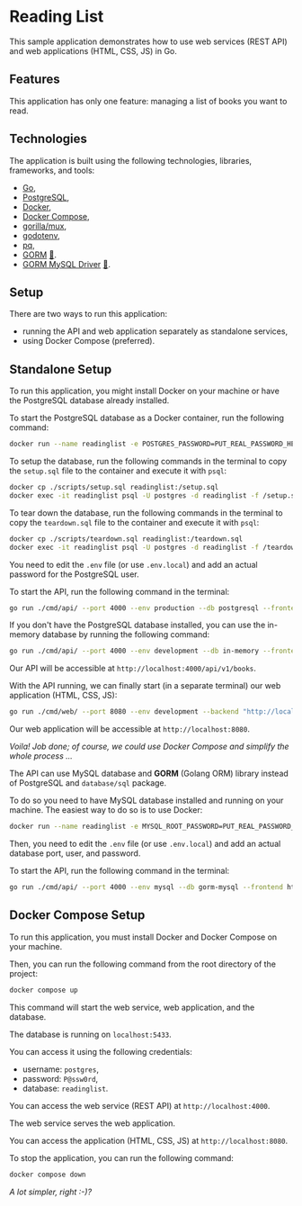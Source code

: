 # Reading List

This sample application demonstrates how to use web services (REST API) and web applications (HTML, CSS, JS) in Go.

## Features

This application has only one feature: managing a list of books you want to read.

## Technologies

The application is built using the following technologies, libraries, frameworks, and tools:

- [Go](https://golang.org/),
- [PostgreSQL](https://www.postgresql.org/),
- [Docker](https://www.docker.com/),
- [Docker Compose](https://docs.docker.com/compose/),
- [gorilla/mux](https://github.com/gorilla/mux),
- [godotenv](https://github.com/joho/godotenv),
- [pq](github.com/lib/pq),
- [GORM](https://gorm.io/) [:file_folder:](gorm.io/gorm).
- [GORM MySQL Driver](https://gorm.io/docs/connecting_to_the_database.html#MySQL) [:file_folder:](gorm.io/driver/mysql).

## Setup

There are two ways to run this application:

- running the API and web application separately as standalone services,
- using Docker Compose (preferred).

## Standalone Setup

To run this application, you might install Docker on your machine or have the PostgreSQL database already installed.

To start the PostgreSQL database as a Docker container, run the following command:

```bash
docker run --name readinglist -e POSTGRES_PASSWORD=PUT_REAL_PASSWORD_HERE -e POSTGRES_DB=readinglist -p 5433:5432 -d postgres
```

To setup the database, run the following commands in the terminal to copy the `setup.sql` file to the container and execute it with `psql`:

```bash
docker cp ./scripts/setup.sql readinglist:/setup.sql
docker exec -it readinglist psql -U postgres -d readinglist -f /setup.sql
```

To tear down the database, run the following commands in the terminal to copy the `teardown.sql` file to the container and execute it with `psql`:

```bash
docker cp ./scripts/teardown.sql readinglist:/teardown.sql
docker exec -it readinglist psql -U postgres -d readinglist -f /teardown.sql
```

You need to edit the `.env` file (or use `.env.local`) and add an actual password for the PostgreSQL user.

To start the API, run the following command in the terminal:

```bash
go run ./cmd/api/ --port 4000 --env production --db postgresql --frontend http://localhost:8080
```

If you don't have the PostgreSQL database installed, you can use the in-memory database by running the following command:

```bash
go run ./cmd/api/ --port 4000 --env development --db in-memory --frontend http://localhost:8080
```

Our API will be accessible at `http://localhost:4000/api/v1/books`.

With the API running, we can finally start (in a separate terminal) our web application (HTML, CSS, JS):

```bash
go run ./cmd/web/ --port 8080 --env development --backend "http://localhost:4000/api/v1"
```

Our web application will be accessible at `http://localhost:8080`.

_Voila! Job done; of course, we could use Docker Compose and simplify the whole process ..._

The API can use MySQL database and **GORM** (Golang ORM) library instead of PostgreSQL and `database/sql` package.

To do so you need to have MySQL database installed and running on your machine. The easiest way to do so is to use Docker:

```bash
docker run --name readinglist -e MYSQL_ROOT_PASSWORD=PUT_REAL_PASSWORD_HERE -e MYSQL_DATABASE=readinglist -p 3307:3306 -d mysql
```

Then, you need to edit the `.env` file (or use `.env.local`) and add an actual database port, user, and password.

To start the API, run the following command in the terminal:

```bash
go run ./cmd/api/ --port 4000 --env mysql --db gorm-mysql --frontend http://localhost:8080
```

## Docker Compose Setup

To run this application, you must install Docker and Docker Compose on your machine.

Then, you can run the following command from the root directory of the project:

```bash
docker compose up
```

This command will start the web service, web application, and the database.

The database is running on `localhost:5433`.

You can access it using the following credentials:

- username: `postgres`,
- password: `P@ssw0rd`,
- database: `readinglist`.

You can access the web service (REST API) at `http://localhost:4000`.

The web service serves the web application.

You can access the application (HTML, CSS, JS) at `http://localhost:8080`.

To stop the application, you can run the following command:

```bash
docker compose down
```

_A lot simpler, right :-)?_
